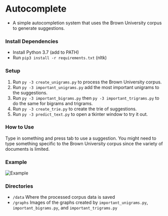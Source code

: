 # Autocomplete

- A simple autocompletion system that uses the Brown University corpus to generate suggestions.

### Install Dependencies
- Install Python 3.7 (add to PATH)
- Run `pip3 install -r requirements.txt` (nltk)

### Setup
1. Run `py -3 create_unigrams.py` to process the Brown University corpus.
2. Run `py -3 important_unigrams.py` add the most important unigrams to the suggestions.
3. Run `py -3 important_bigrams.py` then `py -3 important_trigrams.py` to do the same for bigrams and trigrams.
4. Run `py -3 create_trie.py` to create the trie of suggestions.
5. Run `py -3 predict_text.py` to open a tkinter window to try it out.

### How to Use
Type in something and press tab to use a suggestion. You might need to type something specific to the Brown University corpus since the variety of documents is limited.

### Example
![Example](https://i.imgur.com/10qHOhq.gif)

### Directories
- `/data` Where the processed corpus data is saved
- `/graphs` Images of the graphs created by `important_unigrams.py`, `important_bigrams.py`, and `important_trigrams.py`
